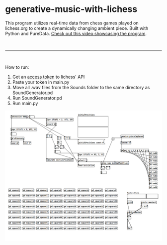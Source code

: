 # generative-music-with-lichess
This program utilizes real-time data from chess games played on lichess.org to create a dynamically changing ambient piece. Built with Python and PureData. [Check out this video showcasing the program](https://www.youtube.com/watch?v=O_fYecJtEo4).

<br>

---

<br>

How to run:

1. Get an [access token](https://www.lichess.org/account/oauth/token/) to lichess' API
2. Paste your token in main.py
3. Move all .wav files from the Sounds folder to the same directory as SoundGenerator.pd
5. Run SoundGenerator.pd
6. Run main.py

<img src="https://github.com/Eeelis/generative-music-with-lichess/blob/main/Images/SoundGenerator.png" width=800>
